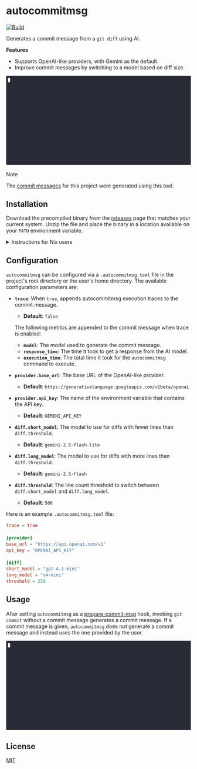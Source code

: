 # autocommitmsg

[![Build](https://github.com/sestrella/autocommitmsg/actions/workflows/build.yml/badge.svg)](https://github.com/sestrella/autocommitmsg/actions/workflows/build.yml)

Generates a commit message from a `git diff` using AI.

**Features**

- Supports OpenAI-like providers, with Gemini as the default.
- Improve commit messages by switching to a model based on diff size.

![generated-commit](assets/generated-commit.gif)

> [!NOTE] 
> The [commit messages](https://github.com/sestrella/autocommitmsg/commits/main/)
> for this project were generated using this tool.

## Installation

Download the precompiled binary from the [releases] page that matches your current
system. Unzip the file and place the binary in a location available on your
`PATH` environment variable.

<details>
<summary>Instructions for Nix users</summary>

### devenv

Add the `autocommitmsg` input to the `devenv.yaml` file:

```yml
inputs:
  autocommitmsg:
    url: github:sestrella/autocommitmsg
    overlays: [default]
  nixpkgs:
    url: github:cachix/devenv-nixpkgs/rolling
```

Add the `autocommitmsg` hook to the `devenv.nix` file as follows:

```nix
{ pkgs, lib, ... }:

{
  dotenv.enable = true;

  git-hooks.hooks.autocommitmsg = {
    enable = true;
    entry = lib.getExe pkgs.autocommitmsg;
    stages = [ "prepare-commit-msg" ];
  };

  cachix.pull = [ "sestrella" ];
}
```

**Note:** Enabling `dotenv` is optional if the `OPENAI_API_KEY` environment
variable is available.

</details>

## Configuration

`autocommitmsg` can be configured via a `.autocommitmsg.toml` file in
the project's root directory or the user's home directory. The available
configuration parameters are:

- **`trace`**: When `true`, appends autocommitmsg execution traces to the commit message.
  - **Default**: `false`

  The following metrics are appended to the commit message when trace is enabled:

  - **`model`**: The model used to generate the commit message.
  - **`response_time`**: The time it took to get a response from the AI model.
  - **`execution_time`**: The total time it took for the `autocommitmsg` command to execute.

- **`provider.base_url`**: The base URL of the OpenAI-like provider.
  - **Default**: `https://generativelanguage.googleapis.com/v1beta/openai`
- **`provider.api_key`**: The name of the environment variable that contains the API key.
  - **Default**: `GEMINI_API_KEY`
- **`diff.short_model`**: The model to use for diffs with fewer lines than `diff.threshold`.
  - **Default**: `gemini-2.5-flash-lite`
- **`diff.long_model`**: The model to use for diffs with more lines than `diff.threshold`.
  - **Default**: `gemini-2.5-flash`
- **`diff.threshold`**: The line count threshold to switch between `diff.short_model` and `diff.long_model`.
  - **Default**: `500`

Here is an example `.autocommitmsg.toml` file:

```toml
trace = true

[provider]
base_url = "https://api.openai.com/v1"
api_key = "OPENAI_API_KEY"

[diff]
short_model = "gpt-4.1-mini"
long_model = "o4-mini"
threshold = 250
```

## Usage

After setting `autocommitmsg` as a [prepare-commit-msg] hook, invoking `git
commit` without a commit message generates a commit message. If a commit message
is given, `autocommitmsg` does not generate a commit message and instead uses
the one provided by the user.

![custom-commit](assets/custom-commit.gif)

## License

[MIT](LICENSE)

[prepare-commit-msg]: https://git-scm.com/docs/githooks#_prepare_commit_msg
[releases]: https://github.com/sestrella/autocommitmsg/releases
